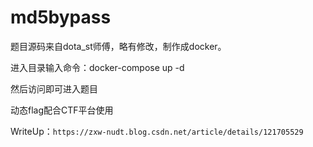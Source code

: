 # md5bypass
题目源码来自dota_st师傅，略有修改，制作成docker。

进入目录输入命令：docker-compose up -d

然后访问即可进入题目

动态flag配合CTF平台使用

WriteUp：`https://zxw-nudt.blog.csdn.net/article/details/121705529`
